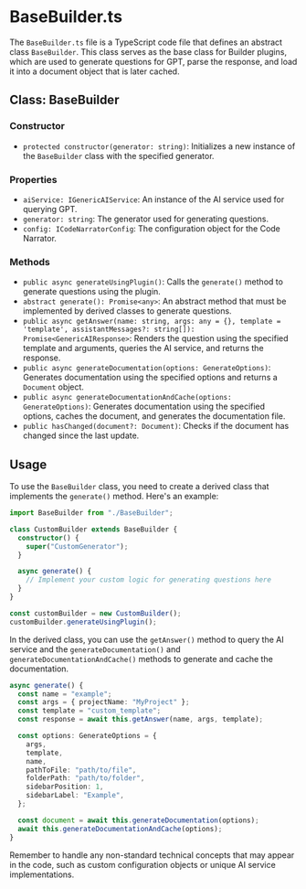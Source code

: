 # BaseBuilder.ts

The `BaseBuilder.ts` file is a TypeScript code file that defines an abstract class `BaseBuilder`. This class serves as the base class for Builder plugins, which are used to generate questions for GPT, parse the response, and load it into a document object that is later cached.

## Class: BaseBuilder

### Constructor

- `protected constructor(generator: string)`: Initializes a new instance of the `BaseBuilder` class with the specified generator.

### Properties

- `aiService: IGenericAIService`: An instance of the AI service used for querying GPT.
- `generator: string`: The generator used for generating questions.
- `config: ICodeNarratorConfig`: The configuration object for the Code Narrator.

### Methods

- `public async generateUsingPlugin()`: Calls the `generate()` method to generate questions using the plugin.
- `abstract generate(): Promise<any>`: An abstract method that must be implemented by derived classes to generate questions.
- `public async getAnswer(name: string, args: any = {}, template = 'template', assistantMessages?: string[]): Promise<GenericAIResponse>`: Renders the question using the specified template and arguments, queries the AI service, and returns the response.
- `public async generateDocumentation(options: GenerateOptions)`: Generates documentation using the specified options and returns a `Document` object.
- `public async generateDocumentationAndCache(options: GenerateOptions)`: Generates documentation using the specified options, caches the document, and generates the documentation file.
- `public hasChanged(document?: Document)`: Checks if the document has changed since the last update.

## Usage

To use the `BaseBuilder` class, you need to create a derived class that implements the `generate()` method. Here's an example:

```typescript
import BaseBuilder from "./BaseBuilder";

class CustomBuilder extends BaseBuilder {
  constructor() {
    super("CustomGenerator");
  }

  async generate() {
    // Implement your custom logic for generating questions here
  }
}

const customBuilder = new CustomBuilder();
customBuilder.generateUsingPlugin();
```

In the derived class, you can use the `getAnswer()` method to query the AI service and the `generateDocumentation()` and `generateDocumentationAndCache()` methods to generate and cache the documentation.

```typescript
async generate() {
  const name = "example";
  const args = { projectName: "MyProject" };
  const template = "custom_template";
  const response = await this.getAnswer(name, args, template);

  const options: GenerateOptions = {
    args,
    template,
    name,
    pathToFile: "path/to/file",
    folderPath: "path/to/folder",
    sidebarPosition: 1,
    sidebarLabel: "Example",
  };

  const document = await this.generateDocumentation(options);
  await this.generateDocumentationAndCache(options);
}
```

Remember to handle any non-standard technical concepts that may appear in the code, such as custom configuration objects or unique AI service implementations.